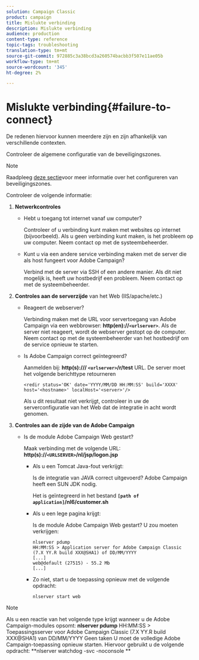 ```yaml
---
solution: Campaign Classic
product: campaign
title: Mislukte verbinding
description: Mislukte verbinding
audience: production
content-type: reference
topic-tags: troubleshooting
translation-type: tm+mt
source-git-commit: 972885c3a38bcd3a260574bacbb3f507e11ae05b
workflow-type: tm+mt
source-wordcount: '345'
ht-degree: 2%

---
```



# Mislukte verbinding{#failure-to-connect}

De redenen hiervoor kunnen meerdere zijn en zijn afhankelijk van verschillende contexten.

Controleer de algemene configuratie van de beveiligingszones.

>[!NOTE]
>
>Raadpleeg [deze sectie](../../installation/using/configuring-campaign-server.md#defining-security-zones)voor meer informatie over het configureren van beveiligingszones.

Controleer de volgende informatie:

1. **Netwerkcontroles**

   * Hebt u toegang tot internet vanaf uw computer?

      Controleer of u verbinding kunt maken met websites op internet (bijvoorbeeld). Als u geen verbinding kunt maken, is het probleem op uw computer. Neem contact op met de systeembeheerder.

   * Kunt u via een andere service verbinding maken met de server die als host fungeert voor Adobe Campaign?

      Verbind met de server via SSH of een andere manier. Als dit niet mogelijk is, heeft uw hostbedrijf een probleem. Neem contact op met de systeembeheerder.

1. **Controles aan de serverzijde** van het Web (IIS/apache/etc.)

   * Reageert de webserver?

      Verbinding maken met de URL voor servertoegang van Adobe Campaign via een webbrowser: **http(en)://`<urlserver>`**. Als de server niet reageert, wordt de webserver gestopt op de computer. Neem contact op met de systeembeheerder van het hostbedrijf om de service opnieuw te starten.

   * Is Adobe Campaign correct geïntegreerd?

      Aanmelden bij: **http(s):/// `<urlserver>`/r/test** URL. De server moet het volgende berichttype retourneren

      ```
      <redir status='OK' date='YYYY/MM/DD HH:MM:SS' build='XXXX' host='<hostname>' localHost='<server>'/>
      ```

      Als u dit resultaat niet verkrijgt, controleer in uw de serverconfiguratie van het Web dat de integratie in acht wordt genomen.

1. **Controles aan de zijde van de Adobe Campaign**

   * Is de module Adobe Campaign Web gestart?

      Maak verbinding met de volgende URL: **http(s)://`<URLSERVER>`/nl/jsp/logon.jsp**

      * Als u een Tomcat Java-fout verkrijgt:

         Is de integratie van JAVA correct uitgevoerd? Adobe Campaign heeft een SUN JDK nodig.

         Het is geïntegreerd in het bestand **`[path of application]`/nl6/customer.sh**

      * Als u een lege pagina krijgt:

         Is de module Adobe Campaign Web gestart? U zou moeten verkrijgen:

         ```
         nlserver pdump
         HH:MM:SS > Application server for Adobe Campaign Classic (7.X YY.R build XXX@SHA1) of DD/MM/YYYY
         [...]
         web@default (27515) - 55.2 Mb
         [...]
         ```

      * Zo niet, start u de toepassing opnieuw met de volgende opdracht:

         ```
         nlserver start web
         ```
>[!NOTE]
>
>Als u een reactie van het volgende type krijgt wanneer u de Adobe Campaign-modules opsomt: **nlserver pdump**
>HH:MM:SS > Toepassingsserver voor Adobe Campaign Classic (7.X YY.R build XXX@SHA1) van DD/MM/YYYY Geen taken U moet de volledige Adobe Campaign-toepassing opnieuw starten. Hiervoor gebruikt u de volgende opdracht: **nlserver watchdog -svc -noconsole **
